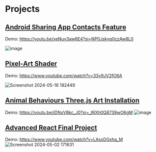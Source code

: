 <!--
**MariamFahmy/MariamFahmy** is a ✨ _special_ ✨ repository because its `README.md` (this file) appears on your GitHub profile.
Here are some ideas to get you started:
- 🔭 I’m currently working on ...
- 🌱 I’m currently learning ...
- 👯 I’m looking to collaborate on ...
- 🤔 I’m looking for help with ...
- 💬 Ask me about ...
- 📫 How to reach me: ...
- 😄 Pronouns: ...
- ⚡ Fun fact: ...
-->
# Projects
## [Android Sharing App Contacts Feature](https://github.com/MariamFahmy/Android-App-Contact-List-Feature)
Demo: https://youtu.be/xeNuv3aw6E4?si=NP0Jskyq0czAw8L0

![image](https://github.com/MariamFahmy/MariamFahmy/assets/51763380/dfa7d3b8-9c18-4cae-8961-114c241a4c39)

## [Pixel-Art Shader](https://github.com/MariamFahmy/pixel-art-shader)
Demo: https://www.youtube.com/watch?v=33y9JV2fO6A

![Screenshot 2024-05-16 182449](https://github.com/MariamFahmy/MariamFahmy/assets/51763380/8d66cc12-b36e-4c30-8c12-e9a3764250cd)

## [Animal Behaviours Three.js Art Installation](https://github.com/MariamFahmy/Animal-Behaviours-Art-Installation)
Demo: https://youtu.be/jDNxV8kc_J0?si=_tRXh0Q8739wO6gM 
![image](https://github.com/MariamFahmy/MariamFahmy/assets/51763380/6d56ffb4-644b-4306-bf0d-f80e6d41093b)

## [Advanced React Final Project]()
Demo: https://www.youtube.com/watch?v=LAsxDGxha_M
![Screenshot 2024-05-02 171631](https://github.com/MariamFahmy/MariamFahmy/assets/51763380/780a194e-570a-464b-b57f-a0d95e2a3e86)

